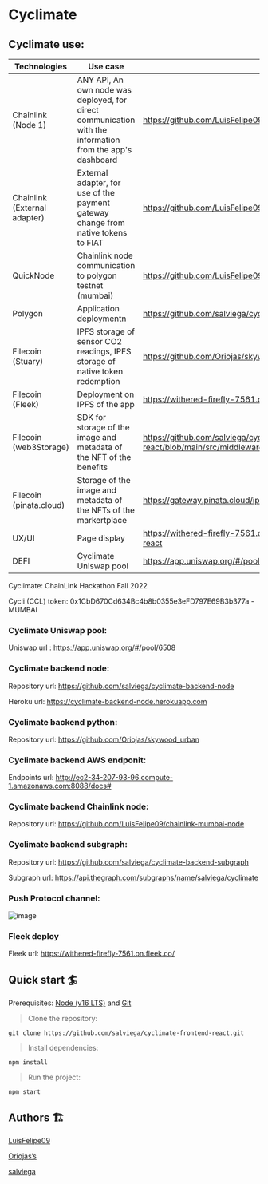 # Cyclimate

## Cyclimate use:

| **Technologies**             | **Use case**                                                                                              | **Link**                                                                                         |
| ---------------------------- | --------------------------------------------------------------------------------------------------------- | ------------------------------------------------------------------------------------------------ |
| Chainlink (Node 1)           | ANY API, An own node was deployed, for direct communication with the information from the app's dashboard | https://github.com/LuisFelipe09/chainlink-mumbai-node                                            |
| Chainlink (External adapter) | External adapter, for use of the payment gateway change from native tokens to FIAT                        | https://github.com/LuisFelipe09/chainlink-mumbai-node                                            |
| QuickNode                    | Chainlink node communication to polygon testnet (mumbai)                                                  | https://github.com/LuisFelipe09/chainlink-mumbai-node                                            |
| Polygon                      | Application deploymentn                                                                                   | https://github.com/salviega/cyclimate-frontend-react/blob/main/hardhat.config.js                 |
| Filecoin (Stuary)            | IPFS storage of sensor CO2 readings, IPFS storage of native token redemption                              | https://github.com/Oriojas/skywood_urban.git                                                     |
| Filecoin (Fleek)             | Deployment on IPFS of the app                                                                             | https://withered-firefly-7561.on.fleek.co/                                                       |
| Filecoin (web3Storage)       | SDK for storage of the image and metadata of the NFT of the benefits                                      | https://github.com/salviega/cyclimate-frontend-react/blob/main/src/middleware/web3Storage.js     |
| Filecoin (pinata.cloud)      | Storage of the image and metadata of the NFTs of the markertplace                                         | https://gateway.pinata.cloud/ipfs/QmQzV6R7PnfJFXtg2szTwfpT7NpSAoDH6PjUpTr75HPZNP/                |
| UX/UI                        | Page display                                                                                              | https://withered-firefly-7561.on.fleek.co/, https://github.com/salviega/cyclimate-frontend-react |
| DEFI                         | Cyclimate Uniswap pool                                                                                    | https://app.uniswap.org/#/pool/6508                                                              |

Cyclimate: ChainLink Hackathon Fall 2022

Cycli (CCL) token: 0x1CbD670Cd634Bc4b8b0355e3eFD797E69B3b377a - MUMBAI

### Cyclimate Uniswap pool:

Uniswap url : https://app.uniswap.org/#/pool/6508

### Cyclimate backend node:

Repository url: https://github.com/salviega/cyclimate-backend-node

Heroku url: https://cyclimate-backend-node.herokuapp.com

### Cyclimate backend python:

Repository url: https://github.com/Oriojas/skywood_urban

### Cyclimate backend AWS endponit:

Endpoints url: http://ec2-34-207-93-96.compute-1.amazonaws.com:8088/docs#

### Cyclimate backend Chainlink node:

Repository url: https://github.com/LuisFelipe09/chainlink-mumbai-node

### Cyclimate backend subgraph:

Repository url: https://github.com/salviega/cyclimate-backend-subgraph

Subgraph url: https://api.thegraph.com/subgraphs/name/salviega/cyclimate

### Push Protocol channel:

![image](https://user-images.githubusercontent.com/90350943/202186211-5d77af9c-17ac-4e05-97ec-18bee101e0ed.png)

### Fleek deploy

Fleek url: https://withered-firefly-7561.on.fleek.co/

## Quick start 🏄

Prerequisites: [Node (v16 LTS)](https://nodejs.org/en/download/) and [Git](https://git-scm.com/downloads)

> Clone the repository:

```
git clone https://github.com/salviega/cyclimate-frontend-react.git
```

> Install dependencies:

```
npm install
```

> Run the project:

```
npm start
```

## Authors 🏗

[LuisFelipe09](https://github.com/LuisFelipe09)

[Oriojas’s](https://github.com/Oriojas)

[salviega](https://github.com/salviega)
